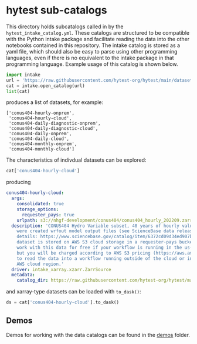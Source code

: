 # hytest sub-catalogs
This directory holds subcatalogs called in by the `hytest_intake_catalog.yml`. These catalogs are structured to be compatible with the Python intake package and facilitate reading the data into the other notebooks contained in this repository. The intake catalog is stored as a yaml file, which should also be easy to parse using other programming languages, even if there is no equivalent to the intake package in that programming language. Example usage of this catalog is shown below.

```python
import intake
url = 'https://raw.githubusercontent.com/hytest-org/hytest/main/dataset_catalog/subcatalogs/conus404_catalog.yml'
cat = intake.open_catalog(url)
list(cat)
```
produces a list of datasets, for example:
```
['conus404-hourly-onprem',
 'conus404-hourly-cloud',
 'conus404-daily-diagnostic-onprem',
 'conus404-daily-diagnostic-cloud',
 'conus404-daily-onprem',
 'conus404-daily-cloud',
 'conus404-monthly-onprem',
 'conus404-monthly-cloud']
 ```
 The characteristics of indivdual datasets can be explored:
```python
cat['conus404-hourly-cloud']
```
producing
```yaml
conus404-hourly-cloud:
  args:
    consolidated: true
    storage_options:
      requester_pays: true
    urlpath: s3://nhgf-development/conus404/conus404_hourly_202209.zarr
  description: 'CONUS404 Hydro Variable subset, 40 years of hourly values. These files
    were created wrfout model output files (see ScienceBase data release for more
    details: https://www.sciencebase.gov/catalog/item/6372cd09d34ed907bf6c6ab1). This
    dataset is stored on AWS S3 cloud storage in a requester-pays bucket. You can
    work with this data for free if your workflow is running in the us-west-2 region,
    but you will be charged according to AWS S3 pricing (https://aws.amazon.com/s3/pricing/)
    to read the data into a workflow running outside of the cloud or in a different
    AWS cloud region.'
  driver: intake_xarray.xzarr.ZarrSource
  metadata:
    catalog_dir: https://raw.githubusercontent.com/hytest-org/hytest/main/dataset_catalog/subcatalogs
```
 and xarray-type datasets can be loaded with `to_dask()`:
```python
ds = cat['conus404-hourly-cloud'].to_dask()
```

## Demos
Demos for working with the data catalogs can be found in the [demos](https://github.com/hytest-org/hytest/tree/main/dataset_catalog/demos) folder.
